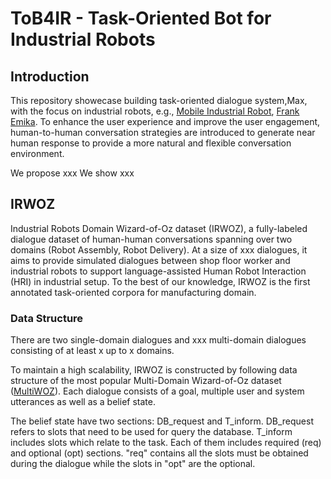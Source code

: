 # ToB4IR - Task-Oriented Bot for Industrial Robots

## Introduction

This repository showecase building task-oriented dialogue system,Max, with the focus on industrial robots,
e.g., [Mobile Industrial Robot](https://www.mobile-industrial-robots.com/en/), 
[Frank Emika](https://www.franka.de/). To enhance the user experience and improve the user engagement, human-to-human
conversation strategies are introduced to generate near human response to provide a more natural and flexible conversation
environment.

We propose xxx We show xxx

## IRWOZ
Industrial Robots Domain Wizard-of-Oz dataset (IRWOZ), a fully-labeled dialogue dataset of human-human conversations spanning 
over two domains (Robot Assembly, Robot Delivery). At a size of xxx dialogues, it aims to provide simulated dialogues between
shop floor worker and industrial robots to support language-assisted Human Robot Interaction (HRI) in 
industrial setup. To the best of our knowledge, IRWOZ is the first annotated task-oriented corpora for 
manufacturing domain.

### Data Structure
There are two single-domain dialogues and xxx multi-domain dialogues consisting of at least x up to x domains. 

To maintain a high scalability, IRWOZ is constructed by following data structure of the most popular 
Multi-Domain Wizard-of-Oz dataset ([MultiWOZ](https://github.com/budzianowski/multiwoz)). 
Each dialogue consists of a goal, multiple user and system utterances as well as a belief state. 

The belief state have two sections: DB_request and T_inform. DB_request refers to slots that need to be
used for query the database. T_inform includes slots which relate to the task. Each of them includes 
required (req) and optional (opt) sections. "req" contains all the slots must be obtained during the
dialogue while the slots in "opt" are the optional.